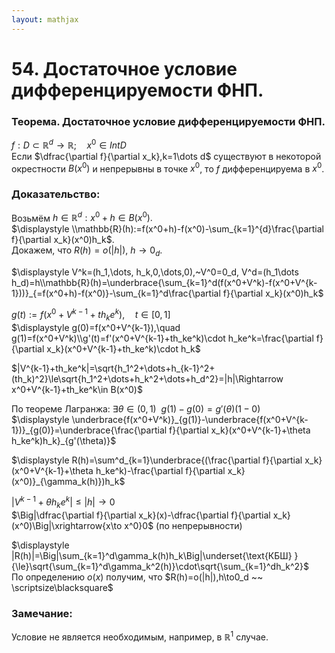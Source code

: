 ```yaml
---  
layout: mathjax  
---  
```

  
# 54. Достаточное условие дифференцируемости ФНП.  
  
### Теорема. Достаточное условие дифференцируемости ФНП.  
$\displaystyle f:D\subset\mathbb{R}^d\to\mathbb{R};\quad x^0\in Int D$  
Если $\dfrac{\partial f}{\partial x_k},k=1\dots d$ существуют в некоторой окрестности $B(x^0)$ и  непрерывны в точке $x^0$, то $f$ дифференцируема в $x^0$.  
  
### Доказательство:  
Возьмём $h\in\mathbb{R}^d:x^0+h\in B(x^0).$  
$\displaystyle \\mathbb{R}(h):=f(x^0+h)-f(x^0)-\sum_{k=1}^{d}\frac{\partial f}{\partial x_k}(x^0)h_k$.  
Докажем, что $\displaystyle R(h)=o(|h|),~h\to0_d$.  
  
$\displaystyle V^k=(h_1,\dots, h_k,0,\dots,0),~V^0=0_d,  
V^d=(h_1\dots h_d)=h\\mathbb{R}(h)=\underbrace{\sum_{k=1}^d(f(x^0+V^k)-f(x^0+V^{k-1}))}_{=f(x^0+h)-f(x^0)}-\sum_{k=1}^d\frac{\partial f}{\partial x_k}(x^0)h_k$  
  
$g(t):=f(x^0+V^{k-1}+th_ke^k),\quad t\in[0,1]$  
$\displaystyle g(0)=f(x^0+V^{k-1}),\quad g(1)=f(x^0+V^k)\\g'(t)=f'(x^0+V^{k-1}+th_ke^k)\cdot h_ke^k=\frac{\partial f}{\partial x_k}(x^0+V^{k-1}+th_ke^k)\cdot h_k$  
  
 $|V^{k-1}+th_ke^k|=\sqrt{h_1^2+\dots+h_{k-1}^2+(th_k)^2}\le\sqrt{h_1^2+\dots+h_k^2+\dots+h_d^2}=|h|\Rightarrow x^0+V^{k-1}+th_ke^k\in B(x^0)$  
  
По теореме Лагранжа: $\exists\theta\in(0,1) ~~ g(1)-g(0)=g'(\theta)(1-0)$  
$\displaystyle \underbrace{f(x^0+V^k)}_{g(1)}-\underbrace{f(x^0+V^{k-1})}_{g(0)}=\underbrace{\frac{\partial f}{\partial x_k}(x^0+V^{k-1}+\theta h_ke^k)h_k}_{g'(\theta)}$  
  
$\displaystyle R(h)=\sum^d_{k=1}\underbrace{(\frac{\partial f}{\partial x_k}(x^0+V^{k-1}+\theta h_ke^k)-\frac{\partial f}{\partial x_k}(x^0)}_{\gamma_k(h)})h_k$  
  
$\displaystyle|V^{k-1}+\theta h_ke^k|\le|h|\to0$  
$\Big|\dfrac{\partial f}{\partial x_k}(x)-\dfrac{\partial f}{\partial x_k}(x^0)\Big|\xrightarrow{x\to x^0}0$ (по непрерывности)  
  
$\displaystyle |R(h)|=\Big|\sum_{k=1}^d\gamma_k(h)h_k\Big|\underset{\text{КБШ} }{\le}\sqrt{\sum_{k=1}^d\gamma_k^2(h)}\cdot\sqrt{\sum_{k=1}^dh_k^2}$  
По определению $o(x)$ получим, что $R(h)=o(|h|),h\to0_d ~~ \scriptsize\blacksquare$  
  
### Замечание:  
Условие не является необходимым, например, в $\mathbb{R}^1$ случае.  
